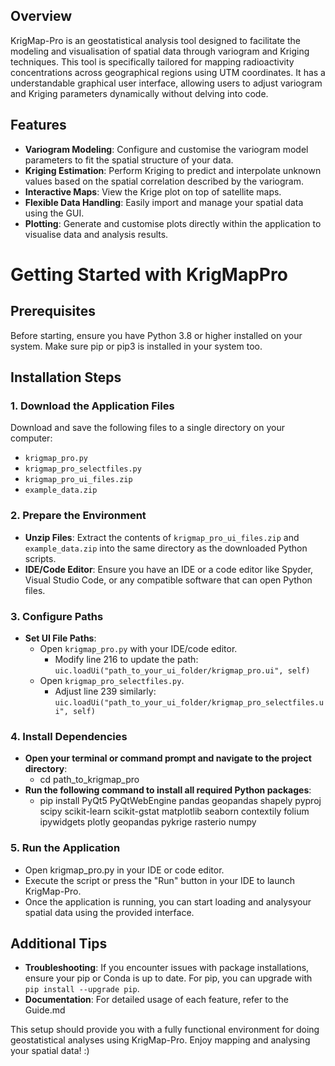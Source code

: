 

## Overview
KrigMap-Pro is an geostatistical analysis tool designed to facilitate the modeling and visualisation of spatial data through variogram and Kriging techniques. This tool is specifically tailored for mapping radioactivity concentrations across geographical regions using UTM coordinates. It has a understandable graphical user interface, allowing users to adjust variogram and Kriging parameters dynamically without delving into code.

## Features
- **Variogram Modeling**: Configure and customise the variogram model parameters to fit the spatial structure of your data.
- **Kriging Estimation**: Perform Kriging to predict and interpolate unknown values based on the spatial correlation described by the variogram.
- **Interactive Maps**: View the Krige plot on top of satellite maps.
- **Flexible Data Handling**: Easily import and manage your spatial data using the GUI.
- **Plotting**: Generate and customise plots directly within the application to visualise data and analysis results.

# Getting Started with KrigMapPro

## Prerequisites
Before starting, ensure you have Python 3.8 or higher installed on your system. Make sure pip or pip3 is installed in your system too.

## Installation Steps

### 1. Download the Application Files
Download and save the following files to a single directory on your computer:
- `krigmap_pro.py`
- `krigmap_pro_selectfiles.py`
- `krigmap_pro_ui_files.zip`
- `example_data.zip`

### 2. Prepare the Environment
- **Unzip Files**: Extract the contents of `krigmap_pro_ui_files.zip` and `example_data.zip` into the same directory as the downloaded Python scripts.
- **IDE/Code Editor**: Ensure you have an IDE or a code editor like Spyder, Visual Studio Code, or any compatible software that can open Python files.

### 3. Configure Paths
- **Set UI File Paths**:
  - Open `krigmap_pro.py` with your IDE/code editor.
    - Modify line 216 to update the path: `uic.loadUi("path_to_your_ui_folder/krigmap_pro.ui", self)`
  - Open `krigmap_pro_selectfiles.py`.
    - Adjust line 239 similarly: `uic.loadUi("path_to_your_ui_folder/krigmap_pro_selectfiles.ui", self)`

### 4. Install Dependencies
- **Open your terminal or command prompt and navigate to the project directory**:
  - cd path_to_krigmap_pro
- **Run the following command to install all required Python packages**:
  - pip install PyQt5 PyQtWebEngine pandas geopandas shapely pyproj scipy scikit-learn scikit-gstat matplotlib seaborn contextily folium ipywidgets plotly geopandas pykrige rasterio numpy

### 5. Run the Application
- Open krigmap_pro.py in your IDE or code editor.
- Execute the script or press the "Run" button in your IDE to launch KrigMap-Pro.
- Once the application is running, you can start loading and analysyour spatial data using the provided interface.

## Additional Tips

- **Troubleshooting**: If you encounter issues with package installations, ensure your pip or Conda is up to date. For pip, you can upgrade with `pip install --upgrade pip`.
- **Documentation**: For detailed usage of each feature, refer to the Guide.md

This setup should provide you with a fully functional environment for doing geostatistical analyses using KrigMap-Pro. Enjoy mapping and analysing your spatial data! :)


